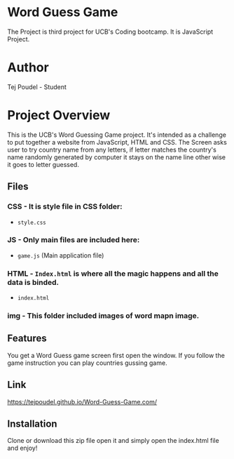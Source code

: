 
# Word Guess Game
The Project is third project for UCB's Coding bootcamp. It is JavaScript Project.
# Author
Tej Poudel - Student 

# Project Overview
This is the UCB's Word Guessing Game project. It's intended as a challenge to put together a website from JavaScript, HTML and CSS. The Screen asks user to try country name from any letters, if letter matches the country's name randomly generated by computer it stays on the name line other wise it goes to letter guessed. 

## Files
### CSS - It is style file in CSS folder:
- `style.css`

### JS - Only main files are included here:
- `game.js` (Main application file)

### HTML - `Index.html` is where all the magic happens and all the data is binded.
- `index.html`

### img - This folder included images of word mapn image.

## Features
You get a Word Guess game screen first open the window. If you follow the game instruction you can play countries gussing game.

## Link
https://tejpoudel.github.io/Word-Guess-Game.com/

## Installation
Clone or download this zip file open it and simply open the index.html file and enjoy!
